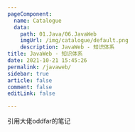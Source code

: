 ```yaml
---
pageComponent: 
  name: Catalogue
  data: 
    path: 01.Java/06.JavaWeb
    imgUrl: /img/catalogue/default.png
    description: JavaWeb - 知识体系
title: JavaWeb - 知识体系
date: 2021-10-21 15:45:26
permalink: /javaweb/
sidebar: true
article: false
comment: false
editLink: false

---
```


引用大佬oddfar的笔记